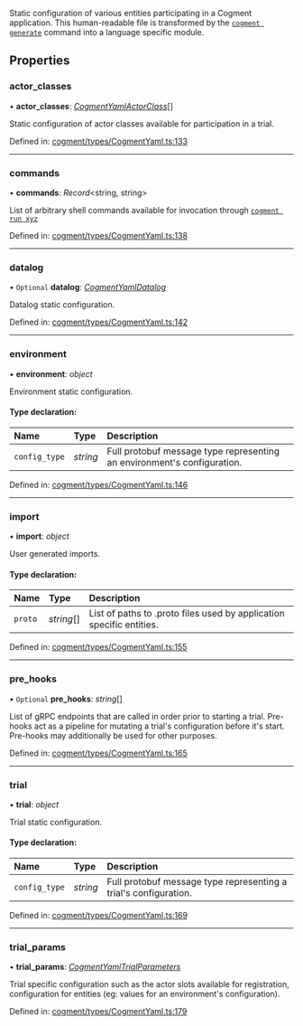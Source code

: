 Static configuration of various entities participating in a Cogment application. This human-readable file is
transformed by the [`cogment generate`](https://github.com/cogment/cogment-cli) command into a language
specific module.

## Properties

### actor\_classes

• **actor\_classes**: [*CogmentYamlActorClass*](cogmentyamlactorclass.md)[]

Static configuration of actor classes available for participation in a trial.

Defined in: [cogment/types/CogmentYaml.ts:133](https://github.com/cogment/cogment-js-sdk/blob/main/src/cogment/types/CogmentYaml.ts#L133)

___

### commands

• **commands**: *Record*<string, string\>

List of arbitrary shell commands available for invocation through
[`cogment run xyz`](https://github.com/cogment/cogment-cli)

Defined in: [cogment/types/CogmentYaml.ts:138](https://github.com/cogment/cogment-js-sdk/blob/main/src/cogment/types/CogmentYaml.ts#L138)

___

### datalog

• `Optional` **datalog**: [*CogmentYamlDatalog*](cogmentyamldatalog.md)

Datalog static configuration.

Defined in: [cogment/types/CogmentYaml.ts:142](https://github.com/cogment/cogment-js-sdk/blob/main/src/cogment/types/CogmentYaml.ts#L142)

___

### environment

• **environment**: *object*

Environment static configuration.

#### Type declaration:

Name | Type | Description |
:------ | :------ | :------ |
`config_type` | *string* | Full protobuf message type representing an environment's configuration.   |

Defined in: [cogment/types/CogmentYaml.ts:146](https://github.com/cogment/cogment-js-sdk/blob/main/src/cogment/types/CogmentYaml.ts#L146)

___

### import

• **import**: *object*

User generated imports.

#### Type declaration:

Name | Type | Description |
:------ | :------ | :------ |
`proto` | *string*[] | List of paths to .proto files used by application specific entities.   |

Defined in: [cogment/types/CogmentYaml.ts:155](https://github.com/cogment/cogment-js-sdk/blob/main/src/cogment/types/CogmentYaml.ts#L155)

___

### pre\_hooks

• `Optional` **pre\_hooks**: *string*[]

List of gRPC endpoints that are called in order prior to starting a trial. Pre-hooks act as a pipeline for
mutating a trial's configuration before it's start. Pre-hooks may additionally be used for other purposes.

Defined in: [cogment/types/CogmentYaml.ts:165](https://github.com/cogment/cogment-js-sdk/blob/main/src/cogment/types/CogmentYaml.ts#L165)

___

### trial

• **trial**: *object*

Trial static configuration.

#### Type declaration:

Name | Type | Description |
:------ | :------ | :------ |
`config_type` | *string* | Full protobuf message type representing a trial's configuration.   |

Defined in: [cogment/types/CogmentYaml.ts:169](https://github.com/cogment/cogment-js-sdk/blob/main/src/cogment/types/CogmentYaml.ts#L169)

___

### trial\_params

• **trial\_params**: [*CogmentYamlTrialParameters*](cogmentyamltrialparameters.md)

Trial specific configuration such as the actor slots available for registration, configuration for entities (eg:
values for an environment's configuration).

Defined in: [cogment/types/CogmentYaml.ts:179](https://github.com/cogment/cogment-js-sdk/blob/main/src/cogment/types/CogmentYaml.ts#L179)
